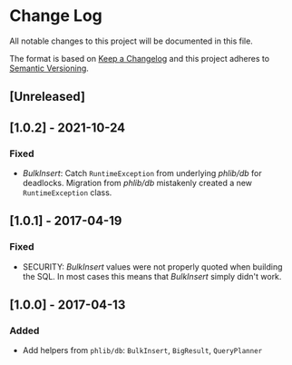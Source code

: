 # Change Log
All notable changes to this project will be documented in this file.

The format is based on [Keep a Changelog](http://keepachangelog.com/) 
and this project adheres to [Semantic Versioning](http://semver.org/).

## [Unreleased]

## [1.0.2] - 2021-10-24
### Fixed
- *BulkInsert*: Catch `RuntimeException` from underlying *phlib/db* for deadlocks.
  Migration from *phlib/db* mistakenly created a new `RuntimeException` class.

## [1.0.1] - 2017-04-19
### Fixed
- SECURITY: *BulkInsert* values were not properly quoted when building the SQL.
  In most cases this means that *BulkInsert* simply didn't work.
 
## [1.0.0] - 2017-04-13
### Added
- Add helpers from `phlib/db`: `BulkInsert`, `BigResult`, `QueryPlanner` 

